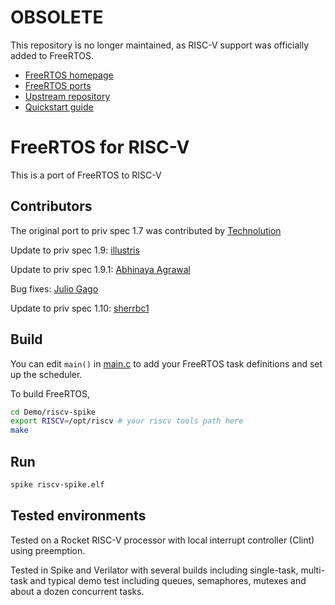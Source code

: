 # OBSOLETE
This repository is no longer maintained, as RISC-V support was officially added to FreeRTOS.
- [FreeRTOS homepage](https://www.freertos.org/)
- [FreeRTOS ports](https://www.freertos.org/RTOS_ports.html)
- [Upstream repository](https://sourceforge.net/projects/freertos/)
- [Quickstart guide](https://www.freertos.org/Using-FreeRTOS-on-RISC-V.html#RISC_V_QUICK_START)

# FreeRTOS for RISC-V

This is a port of FreeRTOS to RISC-V
## Contributors
The original port to priv spec 1.7 was contributed by [Technolution](https://interactive.freertos.org/hc/en-us/community/posts/210030246-32-bit-and-64-bit-RISC-V-using-GCC)

Update to priv spec 1.9: [illustris](https://github.com/illustris)

Update to priv spec 1.9.1: [Abhinaya Agrawal](https://bitbucket.org/casl/freertos-riscv-v191/src)

Bug fixes: [Julio Gago](https://github.com/julio-gago-metempsy)

Update to priv spec 1.10: [sherrbc1](https://github.com/sherrbc1)

## Build

You can edit `main()` in [main.c](Demo/riscv-spike/main.c) to add your FreeRTOS task definitions and set up the scheduler.

To build FreeRTOS,

```bash
cd Demo/riscv-spike
export RISCV=/opt/riscv # your riscv tools path here
make
```

## Run
```bash
spike riscv-spike.elf
```

## Tested environments

Tested on a Rocket RISC-V processor with local interrupt controller (Clint) using preemption.

Tested in Spike and Verilator with several builds including single-task, multi-task and typical demo test including queues, semaphores, mutexes and about a dozen concurrent tasks.
